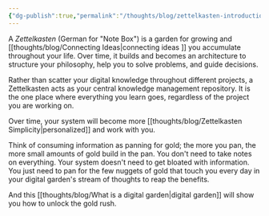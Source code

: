 ```yaml
---
{"dg-publish":true,"permalink":"/thoughts/blog/zettelkasten-introduction/","title":"Zettelkasten Introduction","tags":["zettelkasten","to_refactor","blogged"],"created":"2025-08-26T19:47:38.180+01:00","updated":"2025-09-26T06:58:49.735+01:00"}
---
```


A *Zettelkasten* (German for "Note Box") is a garden for growing and [[thoughts/blog/Connecting Ideas\|connecting ideas ]] you accumulate throughout your life. Over time, it builds and becomes an architecture to structure your philosophy, help you to solve problems, and guide decisions.

Rather than scatter your digital knowledge throughout different projects, a Zettelkasten acts as your central knowledge management repository. It is the one place where everything you learn goes, regardless of the project you are working on.

Over time, your system will become more [[thoughts/blog/Zettelkasten Simplicity\|personalized]] and work with you.

Think of consuming information as panning for gold; the more you pan, the more small amounts of gold build in the pan. You don't need to take notes on everything. Your system doesn't need to get bloated with information. You just need to pan for the few nuggets of gold that touch you every day in your digital garden's stream of thoughts to reap the benefits.

And this [[thoughts/blog/What is a digital garden\|digital garden]] will show you how to unlock the gold rush.